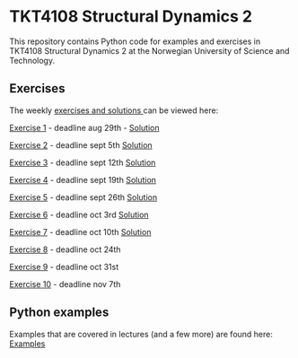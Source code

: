 # TKT4108 Structural Dynamics 2
This repository contains Python code for examples and exercises in TKT4108 Structural Dynamics 2 at the Norwegian University of Science and Technology.




## Exercises

The weekly [exercises and solutions ](https://github.com/oiseth/TKT4108StructuralDynamics2/tree/main/python/exercises) can be viewed here:

[Exercise 1](https://nbviewer.org/github/oiseth/TKT4108StructuralDynamics2/blob/main/python/exercises/exercise1/problem_set_1.ipynb) - deadline aug 29th -
[Solution](https://nbviewer.org/github/oiseth/TKT4108StructuralDynamics2/blob/main/python/exercises/exercise1/solution_problem_set_1.ipynb) 

[Exercise 2](https://nbviewer.org/github/oiseth/TKT4108StructuralDynamics2/blob/main/python/exercises/exercise2/problem_set_2.ipynb) - deadline sept 5th
[Solution](https://nbviewer.org/github/oiseth/TKT4108StructuralDynamics2/blob/main/python/exercises/exercise2/solution_problem_set_2.ipynb) 

[Exercise 3](https://nbviewer.org/github/oiseth/TKT4108StructuralDynamics2/blob/main/python/exercises/exercise3/problem_set_3.ipynb) - deadline sept 12th
[Solution](https://nbviewer.org/github/oiseth/TKT4108StructuralDynamics2/blob/main/python/exercises/exercise3/solution_problem_set_3.ipynb) 

[Exercise 4](https://nbviewer.org/github/oiseth/TKT4108StructuralDynamics2/blob/main/python/exercises/exercise4/problem_set_4.ipynb) - deadline sept 19th
[Solution](https://nbviewer.org/github/oiseth/TKT4108StructuralDynamics2/blob/main/python/exercises/exercise4/solution_problem_set_4.ipynb) 

[Exercise 5](https://nbviewer.org/github/oiseth/TKT4108StructuralDynamics2/blob/main/python/exercises/exercise5/problem_set_5.ipynb) - deadline sept 26th
[Solution](https://nbviewer.org/github/oiseth/TKT4108StructuralDynamics2/blob/main/python/exercises/exercise5/solution_problem_set_5.ipynb) 

[Exercise 6](https://nbviewer.org/github/oiseth/TKT4108StructuralDynamics2/blob/main/python/exercises/exercise6/problem_set_6.ipynb) - deadline oct 3rd
[Solution](https://nbviewer.org/github/oiseth/TKT4108StructuralDynamics2/blob/main/python/exercises/exercise6/solution_problem_set_6.ipynb) 

[Exercise 7](https://nbviewer.org/github/oiseth/TKT4108StructuralDynamics2/blob/main/python/exercises/exercise7/problem_set_7.ipynb) - deadline oct 10th
[Solution](https://nbviewer.org/github/oiseth/TKT4108StructuralDynamics2/blob/main/python/exercises/exercise7/solution_problem_set_7.ipynb) 

[Exercise 8](https://nbviewer.org/github/oiseth/TKT4108StructuralDynamics2/blob/main/python/exercises/exercise8/problem_set_8.ipynb) - deadline oct 24th

[Exercise 9](https://nbviewer.org/github/oiseth/TKT4108StructuralDynamics2/blob/main/python/exercises/exercise9/problem_set_9.ipynb) - deadline oct 31st

[Exercise 10](https://nbviewer.org/github/oiseth/TKT4108StructuralDynamics2/blob/main/python/exercises/exercise9/problem_set_9.ipynb) - deadline nov 7th

## Python examples

Examples that are covered in lectures (and a few more) are found here: [Examples](https://github.com/oiseth/TKT4108StructuralDynamics2/tree/main/python/jupyterNotebooks)

